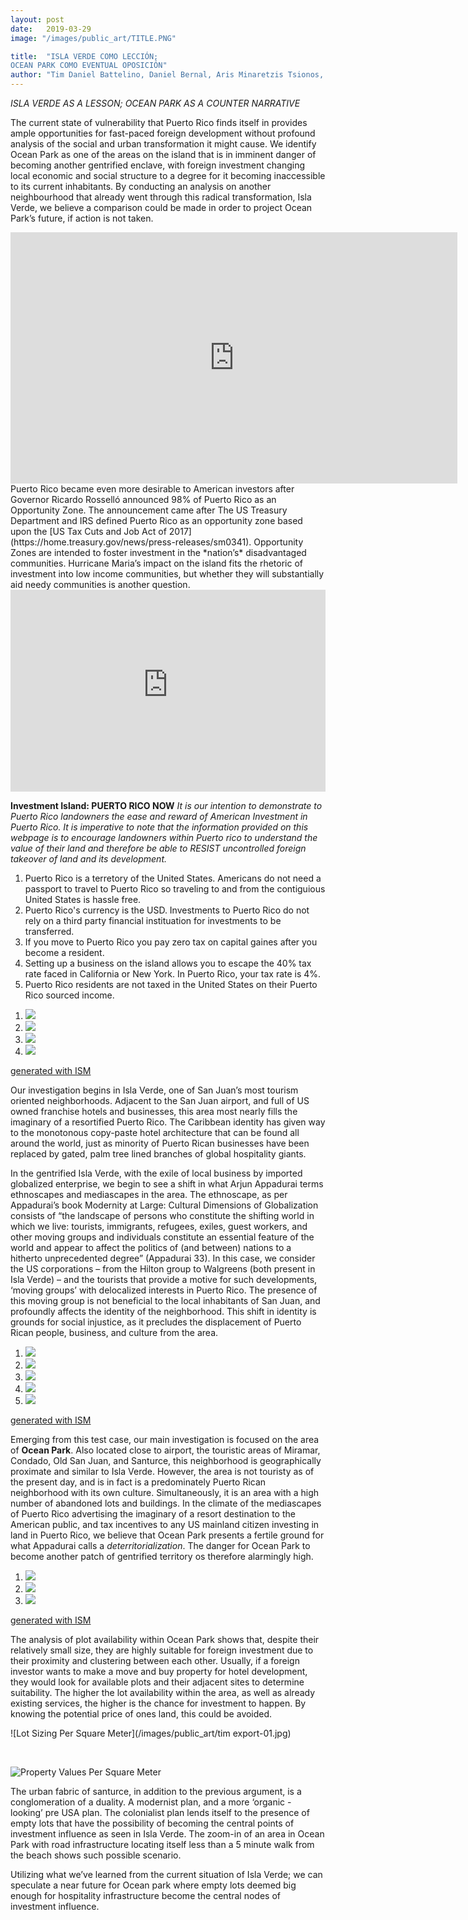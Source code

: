 ```yaml
---
layout: post
date:   2019-03-29
image: "/images/public_art/TITLE.PNG"

title:  "ISLA VERDE COMO LECCIÓN;
OCEAN PARK COMO EVENTUAL OPOSICIÓN"
author: "Tim Daniel Battelino, Daniel Bernal, Aris Minaretzis Tsionos, Jean Pierre Villafane"
---
```


*ISLA VERDE AS A LESSON; OCEAN PARK AS A COUNTER NARRATIVE*

The current state of vulnerability that Puerto Rico finds itself in provides ample opportunities for fast-paced foreign development without profound analysis of the social and urban transformation it might cause. We identify Ocean Park as one of the areas on the island that is in imminent danger of becoming another gentrified enclave, with foreign investment changing local economic and social structure to a degree for it becoming inaccessible to its current inhabitants. By conducting an analysis on another neighbourhood that already went through this radical transformation, Isla Verde, we believe a comparison could be made in order to project Ocean Park’s future, if action is not taken.
<br>
<iframe width="715" height="402" src="https://www.youtube.com/embed/DaBFH623OH8" frameborder="0" allow="accelerometer; autoplay; encrypted-media; gyroscope; picture-in-picture" allowfullscreen></iframe>
<br>
Puerto Rico became even more desirable to American investors after Governor Ricardo Rosselló announced 98% of Puerto Rico as an Opportunity Zone. The announcement came after The US Treasury Department and IRS defined Puerto Rico as an opportunity zone based upon the [US Tax Cuts and Job Act of 2017](https://home.treasury.gov/news/press-releases/sm0341). Opportunity Zones are intended to foster investment in the *nation’s* disadvantaged communities. Hurricane Maria’s impact on the island fits the rhetoric of investment into low income communities, but whether they will substantially aid needy communities is another question.
<br>

<style>
.embed-container {
  position: relative; padding-bottom: 64%; height: 0; max-width: 100%; }
.embed-container iframe, .embed-container object, .embed-container iframe {
  position: absolute; top: 0; left: 0; width: 100%; height: 100%; }
small {
  position: absolute; z-index: 40; bottom: 0; margin-bottom: -15px; }
</style>
<div class="embed-container">
  <iframe width="940" height="600" frameborder="0" scrolling="no" marginheight="0" marginwidth="0" title="Opportunity Zones" src="https://opportunitydb.maps.arcgis.com/apps/webappviewer/index.html?id=6c94c8e9345d4614b247aac7cf314dc9">
  </iframe>
</div>

**Investment Island: PUERTO RICO NOW**
*It is our intention to demonstrate to Puerto Rico landowners the ease and reward of American Investment in Puerto Rico. It is imperative to note that the information provided on this webpage is to encourage landowners within Puerto rico to understand the value of their land and therefore be able to RESIST uncontrolled foreign takeover of land and its development.*   

1. Puerto Rico is a terretory of the United States. Americans do not need a passport to travel to Puerto Rico so traveling to and from the contiguious United States is hassle free.
2. Puerto Rico's currency is the USD. Investments to Puerto Rico do not rely on a third party financial instituation for investments to be transferred.
3. If you move to Puerto Rico you pay zero tax on capital gaines after you become a resident.
4. Setting up a business on the island allows you to escape the 40% tax rate faced in California or New York. In Puerto Rico, your tax rate is 4%.
5. Puerto Rico residents are not taxed in the United States on their Puerto Rico sourced income.

<link rel="stylesheet" href="/images/public_art/my-slider-FINANCE.css"/>
<script src="/images/public_art/ism-2.2.min-FINANCE.js"></script>

<div class="ism-slider" id="FINANCE">
  <ol>
    <li>
      <img src="/images/public_art/1557096744074_171812.png">
    </li>
    <li>
      <img src="/images/public_art/1557096743999_599994.png">
    </li>
    <li>
      <img src="/images/public_art/1557096744156_517694.png">
    </li>
    <li>
      <img src="/images/public_art/1557096744056_87971.png">
    </li>
  </ol>
</div>
<p class="ism-badge" id="FINANCE-ism-badge"><a class="ism-link" href="http://imageslidermaker.com" rel="nofollow">generated with ISM</a></p>

Our investigation begins in Isla Verde, one of San Juan’s most tourism oriented neighborhoods. Adjacent to the San Juan airport, and full of US owned franchise hotels and businesses, this area most nearly fills the imaginary of a resortified Puerto Rico.  The Caribbean identity has given way to the monotonous copy-paste hotel architecture that can be found all around the world, just as minority of Puerto Rican businesses have been replaced by gated, palm tree lined branches of global hospitality giants.
<br>

In the gentrified Isla Verde, with the exile of local business by imported globalized enterprise, we begin to see a shift in what Arjun Appadurai terms ethnoscapes and mediascapes in the area. The ethnoscape, as per Appadurai’s book Modernity at Large: Cultural Dimensions of Globalization consists of “the landscape of persons who constitute the shifting world in which we live: tourists, immigrants, refugees, exiles, guest workers, and other moving groups and individuals constitute an essential feature of the world and appear to affect the politics of (and between) nations to a hitherto unprecedented degree” (Appadurai 33). In this case, we consider the US corporations – from the Hilton group to Walgreens (both present in Isla Verde) – and the tourists that provide a motive for such developments, ‘moving groups’ with delocalized interests in Puerto Rico. The presence of this moving group is not beneficial to the local inhabitants of San Juan, and profoundly affects the identity of the neighborhood. This shift in identity is grounds for social injustice, as it precludes the displacement of Puerto Rican people, business, and culture from the area.

<link rel="stylesheet" href="/images/public_art/my-slider.css"/>
<script src="/images/public_art/ism-2.2.min.js"></script>

<div class="ism-slider" id="ISLAVERDE">
  <ol>
    <li>
      <img src="/images/public_art/1557247363724_904062.jpg">
    </li>
    <li>
      <img src="/images/public_art/1557247388956_55160.jpg">
    </li>
    <li>
      <img src="/images/public_art/1557247291175_381781.jpg">
    </li>
    <li>
      <img src="/images/public_art/1557247304348_217045.jpg">
    </li>
    <li>
      <img src="/images/public_art/1557247375587_318895.jpg">
    </li>
  </ol>
</div>
<p class="ism-badge" id="ISLAVERDE-ism-badge"><a class="ism-link" href="http://imageslidermaker.com" rel="nofollow">generated with ISM</a></p>

Emerging from this test case, our main investigation is focused on the area of **Ocean Park**. Also located close to airport, the touristic areas of Miramar, Condado, Old San Juan, and Santurce, this neighborhood is geographically proximate and similar to Isla Verde. However, the area is not touristy as of the present day, and is in fact is a predominately Puerto Rican neighborhood with its own culture. Simultaneously, it is an area with a high number of abandoned lots and buildings. In the climate of the mediascapes of Puerto Rico advertising the imaginary of a resort destination to the American public, and tax incentives to any US mainland citizen investing in land in Puerto Rico, we believe that Ocean Park presents a fertile ground for what Appadurai calls a *deterritorialization*. The danger for Ocean Park to become another patch of gentrified territory os therefore alarmingly high.

<link rel="stylesheet" href="/images/public_art/my-slider-OCEANPARK.css"/>
<script src="/images/public_art/ism-2.2-OCEANPARK.min.js"></script>

<div class="ism-slider" id="OCEANPARK">
  <ol>
    <li>
      <img src="/images/public_art/1557248853250_579280.jpg">
    </li>
    <li>
      <img src="/images/public_art/1557248860985_403992.jpg">
    </li>
    <li>
      <img src="/images/public_art/1557248869583_536833.jpg">
    </li>
  </ol>
</div>
<p class="ism-badge" id="OCEANPARK-ism-badge"><a class="ism-link" href="http://imageslidermaker.com" rel="nofollow">generated with ISM</a></p>

The analysis of plot availability within Ocean Park shows that, despite their relatively small size, they are highly suitable for foreign investment due to their proximity and clustering between each other. Usually, if a foreign investor wants to make a move and buy property for hotel development, they would look for available plots and their adjacent sites to determine suitability. The higher the lot availability within the area, as well as already existing services, the higher is the chance for investment to happen. By knowing the potential price of ones land, this could be avoided.

![Lot Sizing Per Square Meter](/images/public_art/tim export-01.jpg)

<BR>


![Property Values Per Square Meter](/images/public_art/dimenzije-01.jpg)


The urban fabric of santurce, in addition to the previous argument, is a conglomeration of a duality. A modernist plan, and a more ‘organic - looking’ pre USA plan. The colonialist plan lends itself to the presence of empty lots that have the possibility of becoming the central points of investment influence as seen in Isla Verde.
The zoom-in of an area in Ocean Park with road infrastructure locating itself less than a 5 minute walk from the beach shows such possible scenario.

Utilizing what we’ve learned from the current situation of Isla Verde; we can speculate a near future for Ocean park where empty lots deemed big enough for hospitality infrastructure become the central nodes of investment influence.
